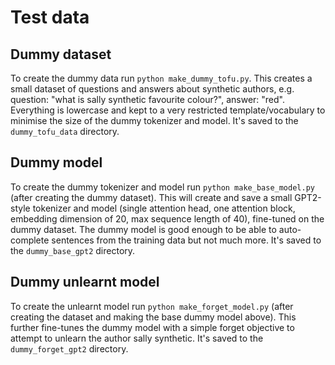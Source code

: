 # Test data

## Dummy dataset

To create the dummy data run `python make_dummy_tofu.py`. This creates a small dataset of questions and
answers about synthetic authors, e.g. question: "what is sally synthetic favourite colour?", answer: "red".
Everything is lowercase and kept to a very restricted template/vocabulary to minimise the size of the dummy
tokenizer and model. It's saved to the `dummy_tofu_data` directory.

## Dummy model

To create the dummy tokenizer and model run `python make_base_model.py` (after creating the dummy dataset). This
will create and save a small GPT2-style tokenizer and model (single attention head, one attention block,
embedding dimension of 20, max sequence length of 40), fine-tuned on the dummy dataset. The dummy model is
good enough to be able to auto-complete sentences from the training data but not much more. It's saved to
the `dummy_base_gpt2` directory.

## Dummy unlearnt model

To create the unlearnt model run `python make_forget_model.py` (after creating the dataset and making the
base dummy model above). This further fine-tunes the dummy model with a simple forget objective to attempt
to unlearn the author sally synthetic. It's saved to the `dummy_forget_gpt2` directory.
